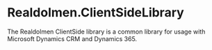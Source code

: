 # Realdolmen.ClientSideLibrary
The Realdolmen ClientSide library is a common library for usage with Microsoft Dynamics CRM and Dynamics 365.
